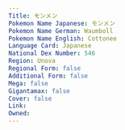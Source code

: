 ```yaml
---
﻿Title: モンメン
Pokemon Name Japanese: モンメン
Pokemon Name German: Waumboll
Pokemon Name English: Cottonee
Language Card: Japanese
National Dex Number: 546
Region: Unova
Regional Form: false
Additional Form: false
Mega: false
Gigantamax: false
Cover: false
Link: 
Owned: 
---
```

